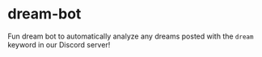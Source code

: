 # dream-bot

Fun dream bot to automatically analyze any dreams posted with the `dream` keyword in our Discord server! 